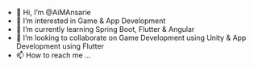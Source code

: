 - 👋 Hi, I’m @AiMAnsarie
- 👀 I’m interested in Game & App Development
- 🌱 I’m currently learning Spring Boot, Flutter & Angular
- 💞️ I’m looking to collaborate on Game Development using Unity & App Development using Flutter
- 📫 How to reach me ...

<!---
AiMAnsarie/AiMAnsarie is a ✨ special ✨ repository because its `README.md` (this file) appears on your GitHub profile.
You can click the Preview link to take a look at your changes.
--->
